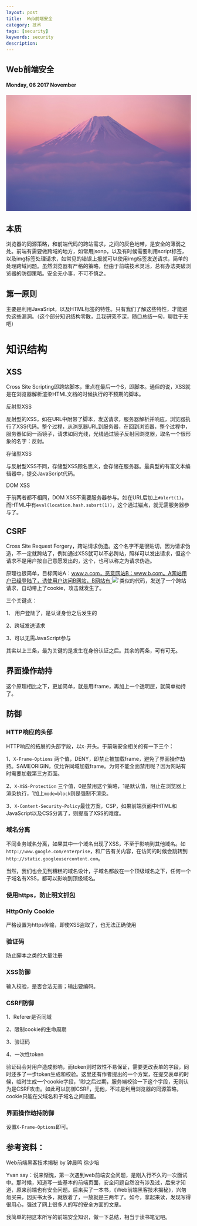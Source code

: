 ```yaml
---
layout: post
title:  Web前端安全
category: 技术
tags: [security]
keywords: security
description:
---
```


##  Web前端安全

#### Monday, 06  2017 November

![14](/../../assets/img/tech/2017/14.jpg)

## 本质

浏览器的同源策略，和前端代码的跨站需求，之间的灰色地带，是安全的薄弱之处。前端有需要做跨域的地方，如常用jsonp，以及有时候需要利用script标签，以及img标签处理请求，如常见的错误上报就可以使用img标签发送请求，简单的处理跨域问题。虽然浏览器有严格的策略，但由于前端技术灵活，总有办法突破浏览器的防御策略。安全无小事，不可不慎之。

## 第一原则

主要是利用JavaSript，以及HTML标签的特性。只有我们了解这些特性，才能避免这些漏洞。（这个部分知识结构零散，且我研究不深，随口总结一句，聊胜于无吧）

# 知识结构

## XSS

Cross Site Scripting即跨站脚本，重点在最后一个S，即脚本。通俗的说，XSS就是在浏览器解析渲染HTML文档的时候执行的不预期的脚本。

反射型XSS

反射型的XSS，如在URL中附带了脚本，发送请求，服务器解析并响应，浏览器执行了XSS代码。整个过程，从浏览器URL到服务器，在回到浏览器，整个过程中，服务器如同一面镜子，请求如同光线，光线通过镜子反射回浏览器，取名一个很形象的名字：反射。

存储型XSS

与反射型XSS不同，存储型XSS顾名思义，会存储在服务器。最典型的有富文本编辑器中，提交JavaScript代码。

DOM XSS

于前两者都不相同，DOM XSS不需要服务器参与。如在URL后加上`#alert(1)`，而HTML中有`eval(location.hash.subsrt(1))`，这个通过锚点，就无需服务器参与了。

## CSRF

Cross Site Request Forgery，跨站请求伪造。这个名字不是很贴切，因为请求伪造，不一定就跨站了，例如通过XSS就可以不必跨站，照样可以发出请求，但这个请求不是用户按自己意愿发出的，这个，也可以称之为请求伪造。

原理也很简单，目标网站A：www.a.com，恶意网站B：www.b.com。A网站用户已经登陆了，诱使用户访问B网站，B网站有`<img src="http://www.a.com/blog/del?id=1">`类似的代码，发送了一个跨站请求，自动带上了cookie，攻击就发生了。

三个关键点：

1、 用户登陆了，是认证身份之后发生的

2、跨域发送请求

3、可以无需JavaScript参与

其实以上三条，最为关键的是发生在身份认证之后。其余的两条，可有可无。


## 界面操作劫持

这个原理相比之下，更加简单，就是用iframe，再加上一个透明层，就简单劫持了。

## 防御

### HTTP响应的头部

HTTP响应的拓展的头部字段，以`X-`开头。于前端安全相关的有一下三个：

1、`X-Frame-Options` 两个值，DENY，即禁止被加载frame，避免了界面操作劫持。SAMEORIGIN，仅允许同域加载frame。为何不能全面禁用呢？因为网站有时需要加载第三方页面。

2、`X-XSS-Protection` 三个值，0是禁用这个策略，1是默认值，阻止在浏览器上渲染执行，1加上`mode=block`则是强制不渲染。

3、`X-Content-Security-Policy`最佳方案，CSP，如果前端页面中HTML和JavaScript以及CSS分离了，则提高了XSS的难度。

### 域名分离

不同业务域名分离，如果其中一个域名出现了XSS，不至于影响到其他域名。如`http://www.google.com/enterprise`，和广告有关内容，在访问的时候会跳转到`http://static.googleusercontent.com`。

当然，我们也会见到糟糕的域名设计，子域名都放在一个顶级域名之下，任何一个子域名有XSS，都可以影响到顶级域名。

### 使用https，防止明文抓包

### HttpOnly Cookie

严格设置为https传输，即使XSS盗取了，也无法正确使用

### 验证码

防止脚本之类的大量注册

### XSS防御

输入校验，是否合法无害；输出要编码。

### CSRF防御

1、Referer是否同域

2、限制cookie的生命周期

3、验证码

4、一次性token

验证码会对用户造成影响，而token则时效性不易保证，需要更改表单的字段，同时还多了一步token生成和校验。这里还有作者提出的一个方案，在提交表单的时候，临时生成一个cookie字段，1秒之后过期，服务端校验一下这个字段，无则认为是CSRF攻击。如此可以防御CSRF，无他，不过是利用浏览器的同源策略，cookie只能在父域名和子域名之间设置。

### 界面操作劫持防御

设置`X-Frame-Options`即可。



## 参考资料：

Web前端黑客技术揭秘 by 钟晨鸣 徐少培

Yvan say：说来惭愧，第一次遇到web前端安全问题，是刚入行不久的一次面试中。那时候，知道写一些基本的前端页面，安全问题自然没有涉及过，后来才知道，原来前端也有安全问题。后来买了一本书，《Web前端黑客技术揭秘》，兴匆匆买来，因买书太多，就放着了，一放就是三两年了。如今，拿起来读，发现写得很用心，强过了网上很多人的写的安全方面的文章。

我简单的把这本所写的前端安全知识，做一下总结，相当于读书笔记吧。
